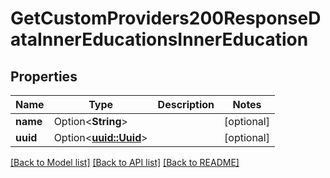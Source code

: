 # GetCustomProviders200ResponseDataInnerEducationsInnerEducation

## Properties

Name | Type | Description | Notes
------------ | ------------- | ------------- | -------------
**name** | Option<**String**> |  | [optional]
**uuid** | Option<[**uuid::Uuid**](uuid::Uuid.md)> |  | [optional]

[[Back to Model list]](../README.md#documentation-for-models) [[Back to API list]](../README.md#documentation-for-api-endpoints) [[Back to README]](../README.md)



